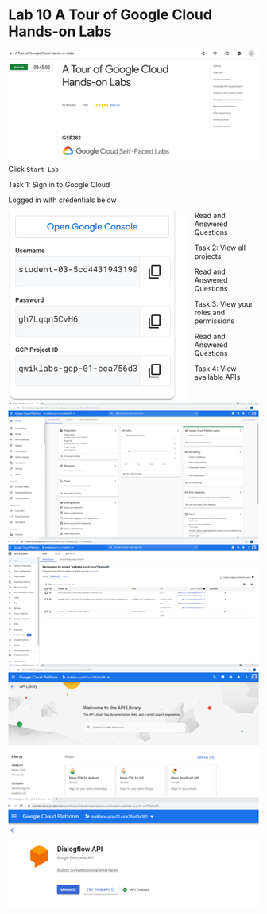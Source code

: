 # Lab 10  A Tour of Google Cloud Hands-on Labs

<img src="Lab-10.0.0.png"
     alt="Lab-10.0.0_icon"
     style="float: left; margin-right: 10px;" />

Click `Start Lab`

Task 1: Sign in to Google Cloud

Logged in with credentials below

<img src="Lab-10-3.png"
     alt="Lab-10-3_icon"
     style="float: left; margin-right: 10px;" />
     
Read and Answered Questions

Task 2: View all projects

<img src="Lab-10-1.png"
     alt="Lab-10-1_icon"
     style="float: left; margin-right: 10px;" />

Read and Answered Questions
     
Task 3: View your roles and permissions

<img src="Lab-10-2.png"
     alt="Lab-10-2_icon"
     style="float: left; margin-right: 10px;" />

Read and Answered Questions

Task 4: View available APIs

<img src="Lab-10-4.png"
     alt="Lab-10-4_icon"
     style="float: left; margin-right: 10px;" />

<img src="Lab-10-5.png"
     alt="Lab-10-5_icon"
     style="float: left; margin-right: 10px;" />
     

     



